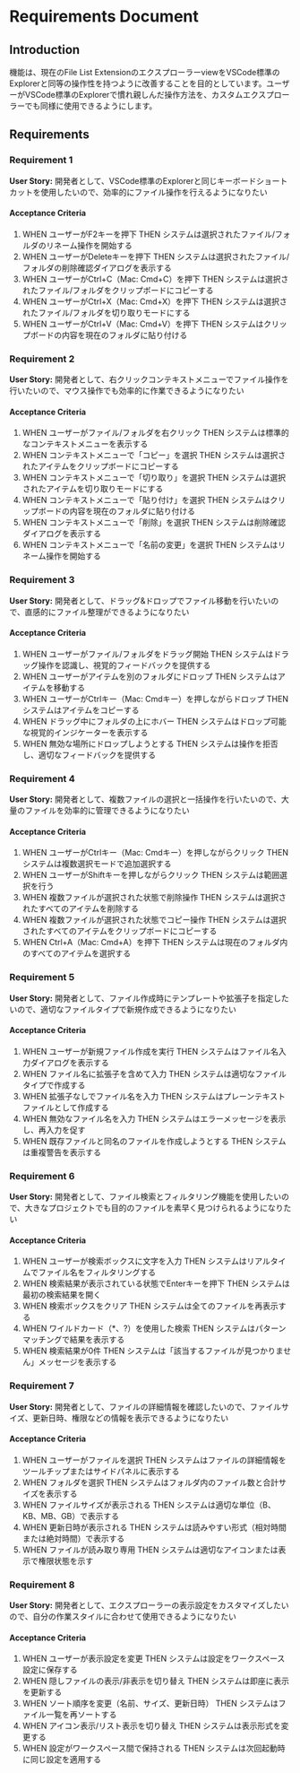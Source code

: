 # Requirements Document

## Introduction

機能は、現在のFile List ExtensionのエクスプローラーviewをVSCode標準のExplorerと同等の操作性を持つように改善することを目的としています。ユーザーがVSCode標準のExplorerで慣れ親しんだ操作方法を、カスタムエクスプローラーでも同様に使用できるようにします。

## Requirements

### Requirement 1

**User Story:** 開発者として、VSCode標準のExplorerと同じキーボードショートカットを使用したいので、効率的にファイル操作を行えるようになりたい

#### Acceptance Criteria

1. WHEN ユーザーがF2キーを押下 THEN システムは選択されたファイル/フォルダのリネーム操作を開始する
2. WHEN ユーザーがDeleteキーを押下 THEN システムは選択されたファイル/フォルダの削除確認ダイアログを表示する
3. WHEN ユーザーがCtrl+C（Mac: Cmd+C）を押下 THEN システムは選択されたファイル/フォルダをクリップボードにコピーする
4. WHEN ユーザーがCtrl+X（Mac: Cmd+X）を押下 THEN システムは選択されたファイル/フォルダを切り取りモードにする
5. WHEN ユーザーがCtrl+V（Mac: Cmd+V）を押下 THEN システムはクリップボードの内容を現在のフォルダに貼り付ける

### Requirement 2

**User Story:** 開発者として、右クリックコンテキストメニューでファイル操作を行いたいので、マウス操作でも効率的に作業できるようになりたい

#### Acceptance Criteria

1. WHEN ユーザーがファイル/フォルダを右クリック THEN システムは標準的なコンテキストメニューを表示する
2. WHEN コンテキストメニューで「コピー」を選択 THEN システムは選択されたアイテムをクリップボードにコピーする
3. WHEN コンテキストメニューで「切り取り」を選択 THEN システムは選択されたアイテムを切り取りモードにする
4. WHEN コンテキストメニューで「貼り付け」を選択 THEN システムはクリップボードの内容を現在のフォルダに貼り付ける
5. WHEN コンテキストメニューで「削除」を選択 THEN システムは削除確認ダイアログを表示する
6. WHEN コンテキストメニューで「名前の変更」を選択 THEN システムはリネーム操作を開始する

### Requirement 3

**User Story:** 開発者として、ドラッグ&ドロップでファイル移動を行いたいので、直感的にファイル整理ができるようになりたい

#### Acceptance Criteria

1. WHEN ユーザーがファイル/フォルダをドラッグ開始 THEN システムはドラッグ操作を認識し、視覚的フィードバックを提供する
2. WHEN ユーザーがアイテムを別のフォルダにドロップ THEN システムはアイテムを移動する
3. WHEN ユーザーがCtrlキー（Mac: Cmdキー）を押しながらドロップ THEN システムはアイテムをコピーする
4. WHEN ドラッグ中にフォルダの上にホバー THEN システムはドロップ可能な視覚的インジケーターを表示する
5. WHEN 無効な場所にドロップしようとする THEN システムは操作を拒否し、適切なフィードバックを提供する

### Requirement 4

**User Story:** 開発者として、複数ファイルの選択と一括操作を行いたいので、大量のファイルを効率的に管理できるようになりたい

#### Acceptance Criteria

1. WHEN ユーザーがCtrlキー（Mac: Cmdキー）を押しながらクリック THEN システムは複数選択モードで追加選択する
2. WHEN ユーザーがShiftキーを押しながらクリック THEN システムは範囲選択を行う
3. WHEN 複数ファイルが選択された状態で削除操作 THEN システムは選択されたすべてのアイテムを削除する
4. WHEN 複数ファイルが選択された状態でコピー操作 THEN システムは選択されたすべてのアイテムをクリップボードにコピーする
5. WHEN Ctrl+A（Mac: Cmd+A）を押下 THEN システムは現在のフォルダ内のすべてのアイテムを選択する

### Requirement 5

**User Story:** 開発者として、ファイル作成時にテンプレートや拡張子を指定したいので、適切なファイルタイプで新規作成できるようになりたい

#### Acceptance Criteria

1. WHEN ユーザーが新規ファイル作成を実行 THEN システムはファイル名入力ダイアログを表示する
2. WHEN ファイル名に拡張子を含めて入力 THEN システムは適切なファイルタイプで作成する
3. WHEN 拡張子なしでファイル名を入力 THEN システムはプレーンテキストファイルとして作成する
4. WHEN 無効なファイル名を入力 THEN システムはエラーメッセージを表示し、再入力を促す
5. WHEN 既存ファイルと同名のファイルを作成しようとする THEN システムは重複警告を表示する

### Requirement 6

**User Story:** 開発者として、ファイル検索とフィルタリング機能を使用したいので、大きなプロジェクトでも目的のファイルを素早く見つけられるようになりたい

#### Acceptance Criteria

1. WHEN ユーザーが検索ボックスに文字を入力 THEN システムはリアルタイムでファイル名をフィルタリングする
2. WHEN 検索結果が表示されている状態でEnterキーを押下 THEN システムは最初の検索結果を開く
3. WHEN 検索ボックスをクリア THEN システムは全てのファイルを再表示する
4. WHEN ワイルドカード（*、?）を使用した検索 THEN システムはパターンマッチングで結果を表示する
5. WHEN 検索結果が0件 THEN システムは「該当するファイルが見つかりません」メッセージを表示する

### Requirement 7

**User Story:** 開発者として、ファイルの詳細情報を確認したいので、ファイルサイズ、更新日時、権限などの情報を表示できるようになりたい

#### Acceptance Criteria

1. WHEN ユーザーがファイルを選択 THEN システムはファイルの詳細情報をツールチップまたはサイドパネルに表示する
2. WHEN フォルダを選択 THEN システムはフォルダ内のファイル数と合計サイズを表示する
3. WHEN ファイルサイズが表示される THEN システムは適切な単位（B、KB、MB、GB）で表示する
4. WHEN 更新日時が表示される THEN システムは読みやすい形式（相対時間または絶対時間）で表示する
5. WHEN ファイルが読み取り専用 THEN システムは適切なアイコンまたは表示で権限状態を示す

### Requirement 8

**User Story:** 開発者として、エクスプローラーの表示設定をカスタマイズしたいので、自分の作業スタイルに合わせて使用できるようになりたい

#### Acceptance Criteria

1. WHEN ユーザーが表示設定を変更 THEN システムは設定をワークスペース設定に保存する
2. WHEN 隠しファイルの表示/非表示を切り替え THEN システムは即座に表示を更新する
3. WHEN ソート順序を変更（名前、サイズ、更新日時） THEN システムはファイル一覧を再ソートする
4. WHEN アイコン表示/リスト表示を切り替え THEN システムは表示形式を変更する
5. WHEN 設定がワークスペース間で保持される THEN システムは次回起動時に同じ設定を適用する
